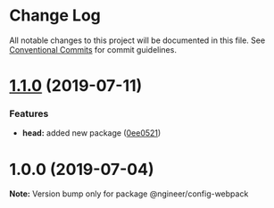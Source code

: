 # Change Log

All notable changes to this project will be documented in this file.
See [Conventional Commits](https://conventionalcommits.org) for commit guidelines.

# [1.1.0](https://github.com/pixelass/ngineer/compare/v1.0.0...v1.1.0) (2019-07-11)


### Features

* **head:** added new package ([0ee0521](https://github.com/pixelass/ngineer/commit/0ee0521))





# 1.0.0 (2019-07-04)

**Note:** Version bump only for package @ngineer/config-webpack
